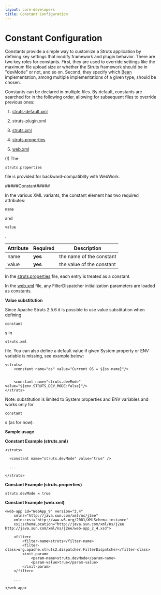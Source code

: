 ```yaml
---
layout: core-developers
title: Constant Configuration
---
```


# Constant Configuration


Constants provide a simple way to customize a Struts application by defining key settings that modify framework and plugin behavior\. There are two key roles for constants\. First, they are used to override settings like the maximum file upload size or whether the Struts framework should be in "devMode" or not, and so on\. Second, they specify which [Bean](#PAGE_29601) implementation, among multiple implementations of a given type, should be chosen\.

Constants can be declared in multiple files\. By default, constants are searched for in the following order, allowing for subsequent files to override previous ones:

1. [struts-default.xml](struts-default-xml.html)

2. struts-plugin.xml

3. [struts.xml](struts-xml.html)

4. [struts.properties](struts-properties.html)

5. [web.xml](web-xml.html)

 (\!)  The 

~~~~~~~
struts.properties
~~~~~~~
 file is provided for backward\-compatiblity with WebWork\.

#####Constant#####

In the various XML variants, the constant element has two required attributes: 

~~~~~~~
name
~~~~~~~
 and 

~~~~~~~
value
~~~~~~~
\.

|Attribute|Required|Description|
|---------|--------|-----------|
|name|**yes**|the name of the constant|
|value|**yes**|the value of the constant|

In the [struts.properties](struts-properties.html) file, each entry is treated as a constant\.

In the [web.xml](web-xml.html) file, any FilterDispatcher initialization parameters are loaded as constants\.

__Value substitution__

Since Apache Struts 2\.5\.6 it is possible to use value substitution when defining 

~~~~~~~
constant
~~~~~~~
s in 

~~~~~~~
struts.xml
~~~~~~~
 file\. You can also define a default value if given System property or ENV variable is missing, see example below:


~~~~~~~
<struts>
    <constant name="os" value="Current OS = ${os.name}"/>


    <constant name="struts.devMode" value="${env.STRUTS_DEV_MODE:false}"/>
</struts>
~~~~~~~

Note: substitution is limited to System properties and ENV variables and works only for 

~~~~~~~
constant
~~~~~~~
s (as for now)\.

__Sample usage__

**Constant Example (struts\.xml)**


~~~~~~~
<struts>

  <constant name="struts.devMode" value="true" />

  ... 

</struts>

~~~~~~~

**Constant Example (struts\.properties)**


~~~~~~~
struts.devMode = true

~~~~~~~

**Constant Example (web\.xml)**


~~~~~~~
<web-app id="WebApp_9" version="2.4" 
	xmlns="http://java.sun.com/xml/ns/j2ee" 
	xmlns:xsi="http://www.w3.org/2001/XMLSchema-instance" 
	xsi:schemaLocation="http://java.sun.com/xml/ns/j2ee http://java.sun.com/xml/ns/j2ee/web-app_2_4.xsd">

    <filter>
        <filter-name>struts</filter-name>
        <filter-class>org.apache.struts2.dispatcher.FilterDispatcher</filter-class>
        <init-param>
        	<param-name>struts.devMode</param-name>
        	<param-value>true</param-value>
        </init-param>
    </filter>

    ...

</web-app>

~~~~~~~